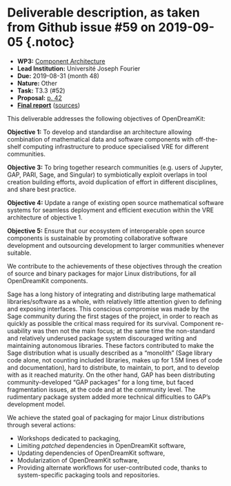 # Deliverable description, as taken from Github issue #59 on 2019-09-05 {.notoc}

- **WP3:** [Component Architecture](https://github.com/OpenDreamKit/OpenDreamKit/tree/master/WP3)
- **Lead Institution:** Université Joseph Fourier
- **Due:** 2019-08-31 (month 48)
- **Nature:** Other
- **Task:** T3.3 (#52)
- **Proposal:** [p. 42](https://github.com/OpenDreamKit/OpenDreamKit/raw/master/Proposal/proposal-www.pdf)
- **[Final report](https://github.com/OpenDreamKit/OpenDreamKit/raw/master/WP3/D3.10/report-final.pdf)** ([sources](https://github.com/OpenDreamKit/OpenDreamKit/raw/master/WP3/D3.10/))

This deliverable addresses the following objectives of OpenDreamKit:

**Objective 1:** To develop and standardise an architecture allowing combination of mathematical data and software components with off-the-shelf computing infrastructure to produce specialised VRE for different communities.

**Objective 3:** To bring together research communities (e.g. users of Jupyter, GAP, PARI, Sage, and Singular) to symbiotically exploit overlaps in tool creation building efforts, avoid duplication of effort in different disciplines, and share best practice.

**Objective 4:** Update a range of existing open source mathematical software systems for seamless deployment and efficient execution within the VRE architecture of objective 1.

**Objective 5:** Ensure that our ecosystem of interoperable open source components is sustainable by promoting collaborative software development and outsourcing development to larger communities whenever suitable.

We contribute to the achievements of these objectives through the creation of source and binary packages for major Linux distributions, for all OpenDreamKit components.

Sage has a long history of integrating and distributing large mathematical libraries/software as a whole, with relatively little attention given to defining and exposing interfaces. This conscious compromise was made by the Sage community during the first stages of the project, in order to reach as quickly as possible the critical mass required for its survival. Component re-usability was then not the main focus; at the same time the non-standard and relatively underused package system discouraged writing and maintaining autonomous libraries. These factors contributed to make the Sage distribution what is usually described as a “monolith” (Sage library code alone, not counting included libraries, makes up for 1.5M lines of code and documentation), hard to distribute, to maintain, to port, and to develop with as it reached maturity. On the other hand, GAP has been distributing community-developed “GAP packages” for a long time, but faced fragmentation issues, at the code and at the community level. The rudimentary package system added more technical difficulties to GAP’s development model.

We achieve the stated goal of packaging for major Linux distributions through several actions:

- Workshops dedicated to packaging,
- Limiting *patched* dependencies in OpenDreamKit software,
- Updating dependencies of OpenDreamKit software,
- Modularization of OpenDreamKit software,
- Providing alternate workflows for user-contributed code, thanks to system-specific packaging tools and repositories.
